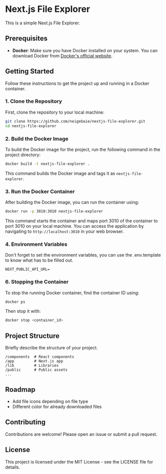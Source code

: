 # Next.js File Explorer

This is a simple Next.js File Explorer.

## Prerequisites

- **Docker**: Make sure you have Docker installed on your system. You can download Docker from [Docker's official website](https://www.docker.com/get-started).

## Getting Started

Follow these instructions to get the project up and running in a Docker container.

### 1. Clone the Repository

First, clone the repository to your local machine:

```bash
git clone https://github.com/neigebaie/nextjs-file-explorer.git
cd nextjs-file-explorer
```

### 2. Build the Docker Image

To build the Docker image for the project, run the following command in the project directory:

```bash
docker build -t nextjs-file-explorer .
```

This command builds the Docker image and tags it as `nextjs-file-explorer`.

### 3. Run the Docker Container

After building the Docker image, you can run the container using:

```bash
docker run -p 3010:3010 nextjs-file-explorer
```

This command starts the container and maps port 3010 of the container to port 3010 on your local machine. You can access the application by navigating to `http://localhost:3010` in your web browser.

### 4. Environment Variables

Don't forget to set the environment variables, you can use the .env.template to know what has to be filled out.

```
NEXT_PUBLIC_API_URL=
```

### 6. Stopping the Container

To stop the running Docker container, find the container ID using:

```bash
docker ps
```

Then stop it with:

```bash
docker stop <container_id>
```

## Project Structure

Briefly describe the structure of your project.

```
/components  # React components
/app         # Next.js app
/lib         # Libraries
/public      # Public assets
...
```

## Roadmap

- Add file icons depending on file type
- Different color for already downloaded files

## Contributing

Contributions are welcome! Please open an issue or submit a pull request.

## License

This project is licensed under the MIT License - see the LICENSE file for details.
